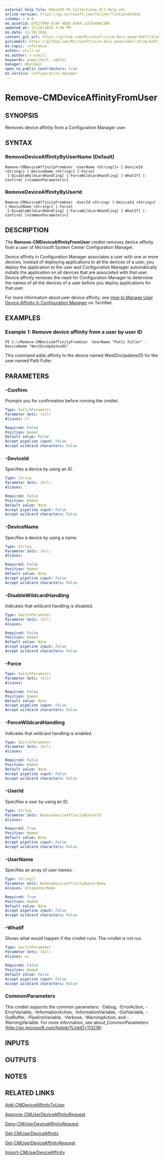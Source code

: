 ```yaml
---
external help file: AdminUI.PS.Collections.dll-Help.xml
online version: https://go.microsoft.com/fwlink/?linkid=834041
schema: 2.0.0
ms.assetid: D7E17940-5C9F-4DDE-A364-11E554AAC586
updated_at: 11/29/2016 3:46 PM
ms.date: 11/29/2016
content_git_url: https://github.com/Microsoft/sccm-docs-powershell/blob/master/sccm-cmdlets/ConfigurationManager/vlatest/Remove-CMDeviceAffinityFromUser.md
gitcommit: https://github.com/Microsoft/sccm-docs-powershell/blob/be9723fe908914c0e1ed2689b3ffaa3b56f1b53b/sccm-cmdlets/ConfigurationManager/vlatest/Remove-CMDeviceAffinityFromUser.md
ms.topic: reference
author: shill-ms
ms.author: v-suhill
keywords: powershell, cmdlet
manager: mbaldwin
open_to_public_contributors: true
ms.service: configuration-manager
---
```


# Remove-CMDeviceAffinityFromUser

## SYNOPSIS
Removes device affinity from a Configuration Manager user.

## SYNTAX

### RemoveDeviceAffinityByUserName (Default)
```
Remove-CMDeviceAffinityFromUser -UserName <String[]> [-DeviceId <String>] [-DeviceName <String>] [-Force]
 [-DisableWildcardHandling] [-ForceWildcardHandling] [-WhatIf] [-Confirm] [<CommonParameters>]
```

### RemoveDeviceAffinityByUserId
```
Remove-CMDeviceAffinityFromUser -UserId <String> [-DeviceId <String>] [-DeviceName <String>] [-Force]
 [-DisableWildcardHandling] [-ForceWildcardHandling] [-WhatIf] [-Confirm] [<CommonParameters>]
```

## DESCRIPTION
The **Remove-CMDeviceAffinityFromUser** cmdlet removes device affinity from a user of Microsoft System Center Configuration Manager.

Device affinity in Configuration Manager associates a user with one or more devices.
Instead of deploying applications to all the devices of a user, you deploy the application to the user and Configuration Manager automatically installs the application on all devices that are associated with that user.
Device affinity removes the need for Configuration Manager to determine the names of all the devices of a user before you deploy applications for that user.

For more information about user device affinity, see [How to Manage User Device Affinity in Configuration Manager](http://go.microsoft.com/fwlink/?linkid=247182) on TechNet.

## EXAMPLES

### Example 1: Remove device affinity from a user by user ID
```
PS C:\>Remove-CMDeviceAffinityFromUser -UserName "Patti Fuller" -DeviceName "WestDivUpdates05"
```

This command adds affinity to the device named WestDivUpdates05 for the user named Patti Fuller.

## PARAMETERS

### -Confirm
Prompts you for confirmation before running the cmdlet.

```yaml
Type: SwitchParameter
Parameter Sets: (All)
Aliases: cf

Required: False
Position: Named
Default value: False
Accept pipeline input: False
Accept wildcard characters: False
```

### -DeviceId
Specifies a device by using an ID.

```yaml
Type: String
Parameter Sets: (All)
Aliases: 

Required: False
Position: Named
Default value: None
Accept pipeline input: False
Accept wildcard characters: False
```

### -DeviceName
Specifies a device by using a name.

```yaml
Type: String
Parameter Sets: (All)
Aliases: 

Required: False
Position: Named
Default value: None
Accept pipeline input: False
Accept wildcard characters: False
```

### -DisableWildcardHandling
Indicates that wildcard handling is disabled.

```yaml
Type: SwitchParameter
Parameter Sets: (All)
Aliases: 

Required: False
Position: Named
Default value: None
Accept pipeline input: False
Accept wildcard characters: False
```

### -Force


```yaml
Type: SwitchParameter
Parameter Sets: (All)
Aliases: 

Required: False
Position: Named
Default value: None
Accept pipeline input: False
Accept wildcard characters: False
```

### -ForceWildcardHandling
Indicates that wildcard handling is enabled.

```yaml
Type: SwitchParameter
Parameter Sets: (All)
Aliases: 

Required: False
Position: Named
Default value: None
Accept pipeline input: False
Accept wildcard characters: False
```

### -UserId
Specifies a user by using an ID.

```yaml
Type: String
Parameter Sets: RemoveDeviceAffinityByUserId
Aliases: 

Required: True
Position: Named
Default value: None
Accept pipeline input: False
Accept wildcard characters: False
```

### -UserName
Specifies an array of user names.

```yaml
Type: String[]
Parameter Sets: RemoveDeviceAffinityByUserName
Aliases: UniqueUserName

Required: True
Position: Named
Default value: None
Accept pipeline input: False
Accept wildcard characters: False
```

### -WhatIf
Shows what would happen if the cmdlet runs.
The cmdlet is not run.

```yaml
Type: SwitchParameter
Parameter Sets: (All)
Aliases: wi

Required: False
Position: Named
Default value: False
Accept pipeline input: False
Accept wildcard characters: False
```

### CommonParameters
This cmdlet supports the common parameters: -Debug, -ErrorAction, -ErrorVariable, -InformationAction, -InformationVariable, -OutVariable, -OutBuffer, -PipelineVariable, -Verbose, -WarningAction, and -WarningVariable. For more information, see about_CommonParameters (http://go.microsoft.com/fwlink/?LinkID=113216).

## INPUTS

## OUTPUTS

## NOTES

## RELATED LINKS

[Add-CMDeviceAffinityToUser](xref:ConfigurationManager/vlatest/Add-CMDeviceAffinityToUser.md)

[Approve-CMUserDeviceAffinityRequest](xref:ConfigurationManager/vlatest/Approve-CMUserDeviceAffinityRequest.md)

[Deny-CMUserDeviceAffinityRequest](xref:ConfigurationManager/vlatest/Deny-CMUserDeviceAffinityRequest.md)

[Get-CMUserDeviceAffinity](xref:ConfigurationManager/vlatest/Get-CMUserDeviceAffinity.md)

[Get-CMUserDeviceAffinityRequest](xref:ConfigurationManager/vlatest/Get-CMUserDeviceAffinityRequest.md)

[Import-CMUserDeviceAffinity](xref:ConfigurationManager/vlatest/Import-CMUserDeviceAffinity.md)


